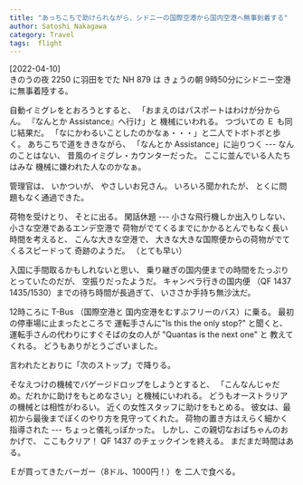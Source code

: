 ```yaml
---
title: "あっちこちで助けられながら、シドニーの国際空港から国内空港へ無事到着する"
author: Satoshi Nakagawa
category: Travel
tags:  flight
---
```


[2022-04-10]  
 きのうの夜 2250 に羽田をでた NH 879 は
きょうの朝 9時50分にシドニー空港に無事着陸する。

 自動イミグレをとおろうとすると、
「おまえのはパスポートはわけが分からん。
『なんとか Assistance』へ行け」と
機械にいわれる。
つづいての Ｅ も同じ結果だ。
「なにかわるいことしたのかなぁ・・・」と二人でトボトボと歩く。
あちこちで道をききながら、
「なんとか Assistance」に辿りつく ---
なんのことはない、
昔風のイミグレ・カウンターだった。
ここに並んでいる人たちはみな
機械に嫌われた人なのかなぁ。

 管理官は、
いかついが、
やさしいお兄さん。
いろいろ聞かれたが、
とくに問題もなく通過できた。

 荷物を受けとり、
そとに出る。
閑話休題 ---
小さな飛行機しか出入りしない、
小さな空港であるエンデ空港で
荷物がでてくるまでにかかるとんでもなく長い時間を考えると、
こんな大きな空港で、
大きな大きな国際便からの荷物がでてくるスピードって
奇跡のようだ。
（とても早い）

 入国に手間取るかもしれないと思い、
乗り継ぎの国内便までの時間をたっぷりとっていたのだが、
空振りだったようだ。
キャンベラ行きの国内便
（QF 1437 1435/1530）までの待ち時間が長過ぎて、
いささか手持ち無沙汰だ。

 12時ころに T-Bus （国際空港と
国内空港をむすぶフリーのバス）に乗る。
最初の停車場に止まったところで
運転手さんに"Is this the only stop?" と聞くと、
運転手さんの代わりにすぐそばの女の人が "Quantas is the next one" と
教えてくれる。
どうもありがとうございました。

 言われたとおりに「次のストップ」で降りる。

 そなえつけの機械でバゲージドロップをしようとすると、
「こんなんじゃだめ。だれかに助けをもとめなさい」と機械にいわれる。
どうもオーストラリアの機械とは相性がわるい。
近くの女性スタッフに助けをもとめる。
彼女は、最初から最後までぼくのやり方を見守ってくれた。
荷物の置き方はえらく細かく指導された ---
ちょっと儀礼っぽかった。
しかし、この親切なおばちゃんのおかげで、
ここもクリア！
QF 1437 のチェックインを終える。
まだまだ時間はある。

 Ｅが買ってきたバーガー（8ドル、1000円！）を
二人で食べる。

